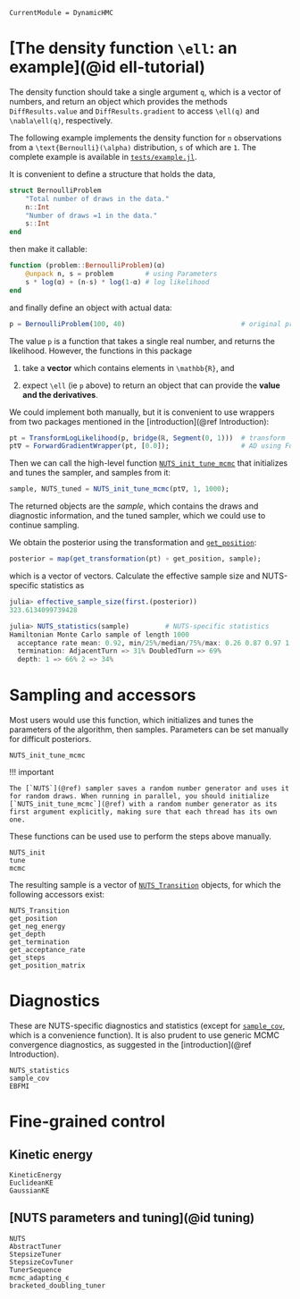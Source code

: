 ```@meta
CurrentModule = DynamicHMC
```

# [The density function ``\ell``: an example](@id ell-tutorial)

The density function should take a single argument `q`, which is a vector of numbers, and return an object which provides the methods `DiffResults.value` and `DiffResults.gradient` to access ``\ell(q)`` and ``\nabla\ell(q)``, respectively.

The following example implements the density function for ``n`` observations from a ``\text{Bernoulli}(\alpha)`` distribution, ``s`` of which are `1`. The complete example is available in [`tests/example.jl`](https://github.com/tpapp/DynamicHMC.jl/blob/master/test/test-sample-dummy.jl).

It is convenient to define a structure that holds the data,

```julia
struct BernoulliProblem
    "Total number of draws in the data."
    n::Int
    "Number of draws =1 in the data."
    s::Int
end
```

then make it callable:

```julia
function (problem::BernoulliProblem)(α)
    @unpack n, s = problem        # using Parameters
    s * log(α) + (n-s) * log(1-α) # log likelihood
end
```

and finally define an object with actual data:

```julia
p = BernoulliProblem(100, 40)                             # original problem
```

The value `p` is a function that takes a single real number, and returns the likelihood. However, the functions in this package

1. take a **vector** which contains elements in ``\mathbb{R}``, and

2. expect ``\ell`` (ie `p` above) to return an object that can provide the **value and the derivatives**.

We could implement both manually, but it is convenient to use wrappers from two packages mentioned in the [introduction](@ref Introduction):

```julia
pt = TransformLogLikelihood(p, bridge(ℝ, Segment(0, 1)))  # transform
pt∇ = ForwardGradientWrapper(pt, [0.0]);                  # AD using ForwardDiff.jl
```

Then we can call the high-level function [`NUTS_init_tune_mcmc`](@ref) that initializes and tunes the sampler, and samples from it:

```julia
sample, NUTS_tuned = NUTS_init_tune_mcmc(pt∇, 1, 1000);
```

The returned objects are the *sample*, which contains the draws and diagnostic information, and the tuned sampler, which we could use to continue sampling.

We obtain the posterior using the transformation and [`get_position`](@ref):

```julia
posterior = map(get_transformation(pt) ∘ get_position, sample);
```

which is a vector of vectors. Calculate the effective sample size and NUTS-specific statistics as

```julia
julia> effective_sample_size(first.(posterior))
323.6134099739428

julia> NUTS_statistics(sample)         # NUTS-specific statistics
Hamiltonian Monte Carlo sample of length 1000
  acceptance rate mean: 0.92, min/25%/median/75%/max: 0.26 0.87 0.97 1.0 1.0
  termination: AdjacentTurn => 31% DoubledTurn => 69%
  depth: 1 => 66% 2 => 34%
```

# Sampling and accessors

Most users would use this function, which initializes and tunes the parameters of the algorithm, then samples. Parameters can be set manually for difficult posteriors.

```@docs
NUTS_init_tune_mcmc
```

!!! important

    The [`NUTS`](@ref) sampler saves a random number generator and uses it for random draws. When running in parallel, you should initialize [`NUTS_init_tune_mcmc`](@ref) with a random number generator as its first argument explicitly, making sure that each thread has its own one.

These functions can be used use to perform the steps above manually.

```@docs
NUTS_init
tune
mcmc
```

The resulting sample is a vector of [`NUTS_Transition`](@ref) objects, for which the following accessors exist:

```@docs
NUTS_Transition
get_position
get_neg_energy
get_depth
get_termination
get_acceptance_rate
get_steps
get_position_matrix
```

# Diagnostics

These are NUTS-specific diagnostics and statistics (except for [`sample_cov`](@ref), which is a convenience function). It is also prudent to use generic MCMC convergence diagnostics, as suggested in the [introduction](@ref Introduction).

```@docs
NUTS_statistics
sample_cov
EBFMI
```

# Fine-grained control

## Kinetic energy

```@docs
KineticEnergy
EuclideanKE
GaussianKE
```

## [NUTS parameters and tuning](@id tuning)

```@docs
NUTS
AbstractTuner
StepsizeTuner
StepsizeCovTuner
TunerSequence
mcmc_adapting_ϵ
bracketed_doubling_tuner
```
